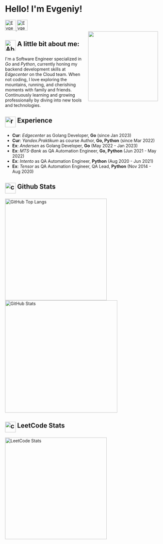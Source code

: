 <h1>Hello! I'm Evgeniy!</h2>
<div>
    <a href="https://www.linkedin.com/in/evgenyi-michurin-083718170/" target="_blank" rel="noopener noreferrer">
        <img width="35px" vertical-align="middle" alt="Evgeniy's LinkedIn" src="https://img.icons8.com/dusk/64/linkedin--v1.png" />
    </a>
    <a href="https://t.me/MichurinEvgenyi" target="_blank" rel="noopener noreferrer">
        <img width="35px" vertical-align="middle" alt="Evgeniy's Telegram" src="https://img.icons8.com/dusk/64/telegram-app.png"/>
    </a>
</div>
<img align='right' src="https://octodex.github.com/images/spidertocat.png" width="230">  

## <img width="35px" align="top" alt="About me" src="https://img.icons8.com/dusk/64/github.png"> A little bit about me:
I'm a Software Engineer specialized in _Go_ and _Python_, currently honing my backend development skills at _Edgecenter_ on the Cloud team. When not coding, I love exploring the mountains, running, and cherishing moments with family and friends. Continuously learning and growing professionally by diving into new tools and technologies.

## <img width="35px" align="top" src="https://img.icons8.com/dusk/64/resume.png" alt="resume"/>  Experience

<ul list-style-type: none; padding-left=0;>
    <li class="experience-item"><b>Cur</b>: <i>Edgecenter</i> as Golang Developer, <b>Go</b> (since Jan 2023)</li>
    <li class="experience-item"><b>Cur</b>: <i>Yandex.Praktikum</i> as course Author, <b>Go, Python</b> (since Mar 2022)</li>
    <li class="experience-item"><b>Ex</b>: <i>Andersen</i> as Golang Developer, <b>Go</b> (May 2022 - Jan 2023)</li>
    <li class="experience-item"><b>Ex</b>: <i>MTS-Bank</i> as QA Automation Engineer, <b>Go, Python</b> (Jun 2021 - May 2022)</li>
    <li class="experience-item"><b>Ex</b>: <i>Intento</i> as QA Automation Engineer, <b>Python</b> (Aug 2020 - Jun 2021)</li>
    <li class="experience-item"><b>Ex</b>: <i>Tensor</i> as QA Automation Engineer, QA Lead, <b>Python</b> (Nov 2014 - Aug 2020)</li>
</ul>

## <img width="35px" align="top" src="https://img.icons8.com/dusk/64/combo-chart--v1.png" alt="combo-chart--v1"/> Github Stats
<a href="https://github.com/anaxaim/github-stats-transparent">
 <img align="center" src="https://github-readme-stats.vercel.app/api/top-langs/?username=anaxaim&hide=shell,Makefile,Dockerfile,HCL,HTML,SCSS,&layout=compact&theme=bear" alt="GitHub Top Langs" width="335" style="max-width: 100%;"/>
</a>
<a href="https://github.com/anaxaim/github-stats-transparent">
    <img align="center" src="https://github-readme-stats.vercel.app/api?username=anaxaim&show_icons=true&cache_seconds=86400&theme=bear" alt="GitHub Stats" width="370" style="max-width: 100%;"/>
</a>

## <img width="35px" align="top" src="https://img.icons8.com/dusk/64/combo-chart--v1.png" alt="combo-chart--v1"/> LeetCode Stats
<a href="https://github.com/anaxaim/leetcode-stats">
    <img src="https://leetcode-stats-six.vercel.app/?username=anaxaim_evvmi&theme=dark" alt="LeetCode Stats" width="335" style="max-width: 100%;"/>
</a>
